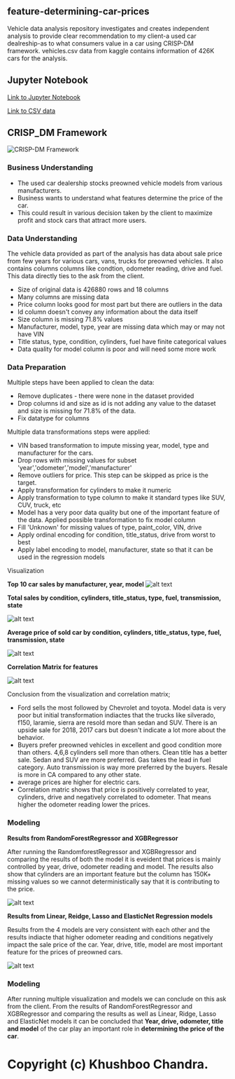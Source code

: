 ## feature-determining-car-prices

Vehicle data analysis repository investigates and creates independent analysis to provide clear recommendation to my client-a used car dealreship-as to what consumers value in a car using CRISP-DM framework. vehicles.csv data from kaggle contains information of 426K cars for the analysis. 

## Jupyter Notebook

[Link to Jupyter Notebook](https://https://github.com/khushboochandra07/vehicle_data_analysis/blob/main/jupyternotebook/1_feature_determining_car_price.ipynb)


[Link to CSV data](https://https://github.com/khushboochandra07/vehicle_data_analysis/blob/main/data/vehicles.csv)


## CRISP_DM Framework

![CRISP-DM Framework](/images/crispdm.png)

### **Business Understanding**  

*   The used car dealership stocks preowned vehicle models from various manufacturers.
*   Business wants to understand what features determine the price of the car.
*   This could result in various decision taken by the client to maximize profit and stock cars that attract more users.


### **Data Understanding**  

The vehicle data provided as part of the analysis has data about sale price from few years for various cars, vans, trucks for preowned vehicles. It also contains columns columns like condtion, odometer reading, drive and fuel. This data directly ties to the ask from the client.

*   Size of original data is 426880 rows and 18 columns
*   Many columns are missing data
*   Price column looks good for most part but there are outliers in the data
*   Id column doesn't convey any information about the data itself
*   Size column is missing 71.8% values
*   Manufacturer, model, type, year are missing data which may or may not have VIN
*   Title status, type, condition, cylinders, fuel have finite categorical values
*   Data quality for model column is poor and will need some more work

### **Data Preparation**  

Multiple steps have been applied to clean the data:
*   Remove duplicates - there were none in the dataset provided
*   Drop columns id and size as id is not adding any value to the dataset and size is missing for 71.8% of the data.
*   Fix datatype for columns

Multiple data transformations steps were applied:
*   VIN based transformation to impute missing year, model, type and manufacturer for the cars.
*   Drop rows with missing values for subset 'year','odometer','model','manufacturer'
*   Remove outliers for price. This step can be skipped as price is the target.
*   Apply transformation for cylinders to make it numeric
*   Apply transformation to type column to make it standard types like SUV, CUV, truck, etc
*   Model has a very poor data quality but one of the important feature of the data. Applied possible transformation to fix model column
*   Fill 'Unknown' for missing values of type, paint_color, VIN, drive
*   Apply ordinal encoding for condition, title_status, drive from worst to best
*   Apply label encoding to model, manufacturer, state so that it can be used in the regression models


Visualization

**Top 10 car sales by manufacturer, year, model**
![alt text](/images/top_10_selling.png)

**Total sales by condition, cylinders, title_status, type, fuel, transmission, state**

![alt text](/images/total_sales.png)

**Average price of sold car by condition, cylinders, title_status, type, fuel, transmission, state**

![alt text](/images/average_price.png)

**Correlation Matrix for features**

![alt text](/images/correlation_matrix.png)

Conclusion from the visualization and correlation matrix;
*   Ford sells the most followed by Chevrolet and toyota. Model data is very poor but initial transformation indiactes that the trucks like silverado, f150, laramie, sierra are resold more than sedan and SUV. There is an upside sale for 2018, 2017 cars but doesn't indicate a lot more about the behavior.
*   Buyers prefer preowned vehicles in excellent and good condition more than others. 4,6,8 cylinders sell more than others. Clean title has a better sale. Sedan and SUV are more preferred. Gas takes the lead in fuel category. Auto transmission is way more preferred by the buyers. Resale is more in CA compared to any other state.
*   average prices are higher for electric cars.
*   Correlation matric shows that price is positively correlated to year, cylinders, drive and negatively correlated to odometer. That means higher the odometer reading lower the prices.

### **Modeling**  

**Results from RandomForestRegressor and XGBRegressor**

After running the RandomforestRegressor and XGBRegressor and comparing the results of both the model it is eveident that prices is mainly controlled by year, drive, odometer reading and model. The results also show that cylinders are an important feature but the column has 150K+ missing values so we cannot deterministically say that it is contributing to the price.

![alt text](/images/randomforest_and_xgb.png)

**Results from Linear, Reidge, Lasso and ElasticNet Regression models**

Results from the 4 models are very consistent with each other and the results indiacte that higher odometer reading and conditions negatively impact the sale price of the car. Year, drive, title, model are most important feature for the prices of preowned cars. 

![alt text](/images/linear_ridge.png)

### **Modeling**  
After running multiple visualization and models we can conclude on this ask from the client. From the results of RandomForestRegressor and XGBRegressor and comparing the results as well as Linear, Ridge, Lasso and ElasticNet models it can be concluded that **Year, drive, odometer, title and model** of the car play an important role in **determining the price of the car**.

# Copyright (c) Khushboo Chandra.
